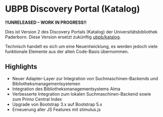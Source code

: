 # UBPB Discovery Portal (Katalog)

**!!UNRELEASED – WORK IN PROGRESS!!**

Dies ist Version 2 des Discovery Portals (Katalog) der Universitätsbibliothek Paderborn. Diese Version ersetzt zukünftig [ubpb/katalog](https://github.com/ubpb/katalog).

Technisch handelt es sich um eine Neuentwicklung, es werden jedoch viele funktionale Elemente aus der alten Code-Basis übernommen.

Highlights
----------

* Neuer Adapter-Layer zur Integration von Suchmaschinen-Backends und Bibliotheksmanagementsystemen
* Integration des Bibliotheksmanagementsystems Alma
* Verbesserte Integration zum lokalen Suchmaschinen-Backend sowie zum Primo Central Index
* Upgrade von Bootstrap 3.x auf Bootstrap 5.x
* Erneuerung aller JS Features mit stimulus.js
